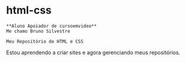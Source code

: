 # html-css
    **Aluno Apoiador de cursoemvideo**
    Me chamo Bruno Silvestre
    
    Meu Repositório de HTML e CSS


Estou aprendendo a criar sites
        e agora gerenciando meus repositórios.
